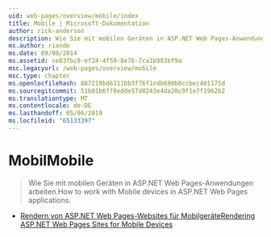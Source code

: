 ```yaml
---
uid: web-pages/overview/mobile/index
title: Mobile | Microsoft-Dokumentation
author: rick-anderson
description: Wie Sie mit mobilen Geräten in ASP.NET Web Pages-Anwendungen arbeiten.
ms.author: riande
ms.date: 09/08/2014
ms.assetid: ce83fbc9-ef24-4f59-8e76-7ca1b983bf9a
msc.legacyurl: /web-pages/overview/mobile
msc.type: chapter
ms.openlocfilehash: 887219bd6311bb3f76f1cdb690b0ccbec401175d
ms.sourcegitcommit: 51b01b6ff8edde57d8243e4da28c9f1e7f1962b2
ms.translationtype: MT
ms.contentlocale: de-DE
ms.lasthandoff: 05/06/2019
ms.locfileid: "65133397"
---
```

# <a name="mobile"></a><span data-ttu-id="be5c1-103">Mobil</span><span class="sxs-lookup"><span data-stu-id="be5c1-103">Mobile</span></span>

> <span data-ttu-id="be5c1-104">Wie Sie mit mobilen Geräten in ASP.NET Web Pages-Anwendungen arbeiten.</span><span class="sxs-lookup"><span data-stu-id="be5c1-104">How to work with Mobile devices in ASP.NET Web Pages applications.</span></span>

- [<span data-ttu-id="be5c1-105">Rendern von ASP.NET Web Pages-Websites für Mobilgeräte</span><span class="sxs-lookup"><span data-stu-id="be5c1-105">Rendering ASP.NET Web Pages Sites for Mobile Devices</span></span>](rendering-aspnet-web-pages-sites-for-mobile-devices.md)
